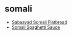 # somali

 * [Sabaayad Somali Flatbread](index/s/sabaayad-somali-flatbread.json)
 * [Somali Spaghetti Sauce](index/s/somali-spaghetti-sauce.json)
